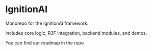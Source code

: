 # IgnitionAI

Monorepo for the IgnitionAI framework.

Includes core logic, R3F integration, backend modules, and demos.

You can find our roadmap in the repo
